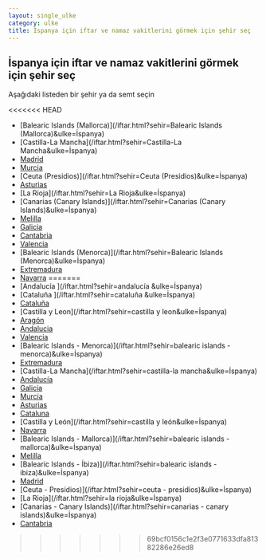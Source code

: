 ```yaml
---
layout: single_ulke
category: ulke
title: İspanya için iftar ve namaz vakitlerini görmek için şehir seç
---
```



## İspanya için iftar ve namaz vakitlerini görmek için şehir seç

Aşağıdaki listeden bir şehir ya da semt seçin


<<<<<<< HEAD
* [Balearic Islands (Mallorca)](/iftar.html?sehir=Balearic Islands (Mallorca)&ulke=İspanya)
* [Castilla-La Mancha](/iftar.html?sehir=Castilla-La Mancha&ulke=İspanya)
* [Madrid](/iftar.html?sehir=Madrid&ulke=İspanya)
* [Murcia](/iftar.html?sehir=Murcia&ulke=İspanya)
* [Ceuta (Presidios)](/iftar.html?sehir=Ceuta (Presidios)&ulke=İspanya)
* [Asturias](/iftar.html?sehir=Asturias&ulke=İspanya)
* [La Rioja](/iftar.html?sehir=La Rioja&ulke=İspanya)
* [Canarias (Canary Islands)](/iftar.html?sehir=Canarias (Canary Islands)&ulke=İspanya)
* [Melilla](/iftar.html?sehir=Melilla&ulke=İspanya)
* [Galicia](/iftar.html?sehir=Galicia&ulke=İspanya)
* [Cantabria](/iftar.html?sehir=Cantabria&ulke=İspanya)
* [Valencia](/iftar.html?sehir=Valencia&ulke=İspanya)
* [Balearic Islands (Menorca)](/iftar.html?sehir=Balearic Islands (Menorca)&ulke=İspanya)
* [Extremadura](/iftar.html?sehir=Extremadura&ulke=İspanya)
* [Navarra](/iftar.html?sehir=Navarra&ulke=İspanya)
=======
* [Andalucía ](/iftar.html?sehir=andalucía &ulke=İspanya)
* [Cataluña ](/iftar.html?sehir=cataluña &ulke=İspanya)
* [Cataluña](/iftar.html?sehir=cataluña&ulke=İspanya)
* [Castilla y Leon](/iftar.html?sehir=castilla y leon&ulke=İspanya)
* [Aragón](/iftar.html?sehir=aragón&ulke=İspanya)
* [Andalucia](/iftar.html?sehir=andalucia&ulke=İspanya)
* [Valencia](/iftar.html?sehir=valencia&ulke=İspanya)
* [Balearic Islands - Menorca)](/iftar.html?sehir=balearic islands - menorca)&ulke=İspanya)
* [Extremadura](/iftar.html?sehir=extremadura&ulke=İspanya)
* [Castilla-La Mancha](/iftar.html?sehir=castilla-la mancha&ulke=İspanya)
* [Andalucía](/iftar.html?sehir=andalucía&ulke=İspanya)
* [Galicia](/iftar.html?sehir=galicia&ulke=İspanya)
* [Murcia](/iftar.html?sehir=murcia&ulke=İspanya)
* [Asturias](/iftar.html?sehir=asturias&ulke=İspanya)
* [Cataluna](/iftar.html?sehir=cataluna&ulke=İspanya)
* [Castilla y León](/iftar.html?sehir=castilla y león&ulke=İspanya)
* [Navarra](/iftar.html?sehir=navarra&ulke=İspanya)
* [Balearic Islands - Mallorca)](/iftar.html?sehir=balearic islands - mallorca)&ulke=İspanya)
* [Melilla](/iftar.html?sehir=melilla&ulke=İspanya)
* [Balearic Islands - İbiza)](/iftar.html?sehir=balearic islands - ibiza)&ulke=İspanya)
* [Madrid](/iftar.html?sehir=madrid&ulke=İspanya)
* [Ceuta - Presidios)](/iftar.html?sehir=ceuta - presidios)&ulke=İspanya)
* [La Rioja](/iftar.html?sehir=la rioja&ulke=İspanya)
* [Canarias - Canary Islands)](/iftar.html?sehir=canarias - canary islands)&ulke=İspanya)
* [Cantabria](/iftar.html?sehir=cantabria&ulke=İspanya)
>>>>>>> 69bcf0156c1e2f3e0771633dfa81382286e26ed8
